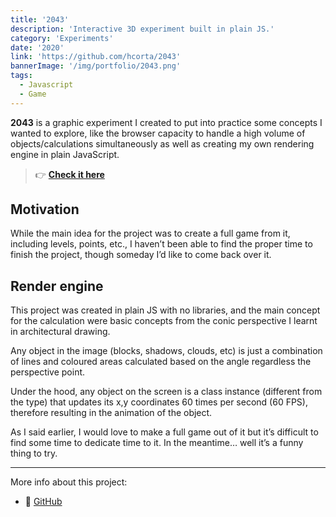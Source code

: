 ```yaml
---
title: '2043'
description: 'Interactive 3D experiment built in plain JS.'
category: 'Experiments'
date: '2020'
link: 'https://github.com/hcorta/2043'
bannerImage: '/img/portfolio/2043.png'
tags:
  - Javascript
  - Game
---
```


**2043** is a graphic experiment I created to put into practice some concepts I wanted to explore, like the browser capacity to handle a high volume of objects/calculations simultaneously as well as creating my own rendering engine in plain JavaScript.

> 👉 [**Check it here**](http://hcorta.github.io/2043)

## Motivation

While the main idea for the project was to create a full game from it, including levels, points, etc., I haven’t been able to find the proper time to finish the project, though someday I’d like to come back over it.

## Render engine

This project was created in plain JS with no libraries, and the main concept for the calculation were basic concepts from the conic perspective I learnt in architectural drawing.

Any object in the image (blocks, shadows, clouds, etc) is just a combination of lines and coloured areas calculated based on the angle regardless the perspective point.

Under the hood, any object on the screen is a class instance (different from the type) that updates its x,y coordinates 60 times per second (60 FPS), therefore resulting in the animation of the object.

As I said earlier, I would love to make a full game out of it but it’s difficult to find some time to dedicate time to it. In the meantime… well it’s a funny thing to try.

***

More info about this project:

- 🐙 [GitHub](https://github.com/hcorta/2043)

